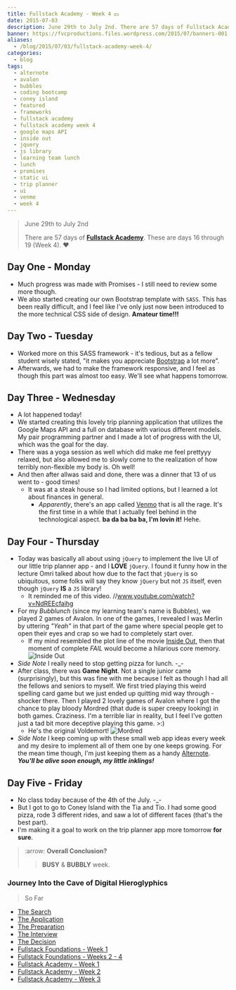 ```yaml
---
title: Fullstack Academy - Week 4 💵
date: 2015-07-03
description: June 29th to July 2nd. There are 57 days of Fullstack Academy. These are days 16 through 19 Week 4.
banner: https://fvcproductions.files.wordpress.com/2015/07/banners-001.jpg
aliases:
  - /blog/2015/07/03/fullstack-academy-week-4/
categories:
  - blog
tags:
  - alternote
  - avalon
  - bubbles
  - coding bootcamp
  - coney island
  - featured
  - frameworks
  - fullstack academy
  - fullstack academy week 4
  - google maps API
  - inside out
  - jquery
  - js library
  - learning team lunch
  - lunch
  - promises
  - static ui
  - trip planner
  - ui
  - venmo
  - week 4
---
```


> June 29th to July 2nd
>
> There are 57 days of [**Fullstack Academy**](//www.fullstackacademy.com "Fullstack Academy"). These are days 16 through 19 (Week 4). ❤️

## Day One - Monday

* Much progress was made with Promises - I still need to review some more though.
* We also started creating our own Bootstrap template with `SASS`. This has been really difficult, and I feel like I've only just now been introduced to the more technical CSS side of design. **Amateur time!!!**

## Day Two - Tuesday

* Worked more on this SASS framework - it's tedious, but as a fellow student wisely stated, "it makes you appreciate [Bootstrap](//getbootstrap.com/) a lot more".
* Afterwards, we had to make the framework responsive, and I feel as though this part was almost too easy. We'll see what happens tomorrow.

## Day Three - Wednesday

* A lot happened today!
* We started creating this lovely trip planning application that utilizes the Google Maps API and a full on database with various different models. My pair programming partner and I made a lot of progress with the UI, which was the goal for the day.
* There was a yoga session as well which did make me feel prettyyy relaxed, but also allowed me to slowly come to the realization of how terribly non-flexible my body is. Oh well!
* And then after allwas said and done, there was a dinner that 13 of us went to - good times!
  * It was at a steak house so I had limited options, but I learned a lot about finances in general.
    * _Apparently_, there's an app called [Venmo](//venmo.com/ "Venmo") that is all the rage. It's the first time in a while that I actually feel behind in the technological aspect. **ba da ba ba ba, I'm lovin it!** Hehe.

## Day Four - Thursday

* Today was basically all about using `jQuery` to implement the live UI of our little trip planner app - and I **LOVE** `jQuery`. I found it funny how in the lecture Omri talked about how due to the fact that `jQuery` is so ubiquitous, some folks will say they know `jQuery` but not `JS` itself, even though `jQuery` **IS** a `JS` library!
  * It reminded me of this video. //www.youtube.com/watch?v=NdREEcfaihg
* For my _Bubblunch_ (since my learning team's name is Bubbles), we played 2 games of Avalon. In one of the games, I revealed I was Merlin by uttering _"Yeah"_ in that part of the game where special people get to open their eyes and crap so we had to completely start over.
  * If my mind resembled the plot line of the movie [Inside Out](//www.rottentomatoes.com/m/inside_out_2015/ "Inside Out"), then that moment of complete _FAIL_ would become a hilarious core memory. ![Inside Out](//fvcproductions.files.wordpress.com/2015/07/32cea-inside2bout2bpixar2bpost2b2.png)
* _Side Note_ I really need to stop getting pizza for lunch. -\_-
* After class, there was **Game Night**. Not a single junior came (surprisingly), but this was fine with me because I felt as though I had all the fellows and seniors to myself. We first tried playing this weird spelling card game but we just ended up quitting mid way through - shocker there. Then I played 2 lovely games of Avalon where I got the chance to play bloody Mordred (that dude is super creepy looking) in both games. Craziness. I'm a terrible liar in reality, but I feel I've gotten just a tad bit more deceptive playing this game. &gt;:)
  * He's the original Voldemort! ![Mordred](//i137.photobucket.com/albums/q231/ivycrowned/Avalon/mordred.jpg)
* _Side Note_ I keep coming up with these small web app ideas every week and my desire to implement all of them one by one keeps growing. For the mean time though, I'm just keeping them as a handy [Alternote](//alternoteapp.com/ "Alternote"). **_You'll be alive soon enough, my little inklings!_**

## Day Five - Friday

* No class today because of the 4th of the July. -\_-
* But I got to go to Coney Island with the Tia and Tio. I had some good pizza, rode 3 different rides, and saw a lot of different faces (that's the best part).
* I'm making it a goal to work on the trip planner app more tomorrow **for sure**.

> :arrow: **Overall Conclusion?**
>
> > **BUSY** & **BUBBLY** week.

### Journey Into the Cave of Digital Hieroglyphics

> So Far

* [The Search](//fvcproductions.com/blog/2014/12/27/a-short-operation-tips-tricks-4-coding-bootcamps/ "The Search")
* [The Application](//fvcproductions.com/blog/2014/12/23/week-20/ "The Application")
* [The Preparation](//fvcproductions.com/blog/2015/01/05/prepare-for-coding-bootcamps/ "The Preparation")
* [The Interview](//fvcproductions.com/blog/2014/12/28/interview-fullstack-academy/ "The Interview")
* [The Decision](//fvcproductions.com/blog/2015/04/13/what-to-do-week-negative-8/ "The Decision")
* [Fullstack Foundations - Week 1](//fvcproductions.com/blog/2015/05/17/fullstack-foundations-week-1/ "Fullstack Foundations - Week 1")
* [Fullstack Foundations - Weeks 2 - 4](//fvcproductions.com/blog/2015/06/04/fullstack-foundations-goldman-sachs/ "Fullstack Foundations - Weeks 2 to 4")
* [Fullstack Academy - Week 1](//fvcproductions.com/blog/2015/06/13/first-week-at-fullstack-academy/ "Fullstack Academy - Week 1")
* [Fullstack Academy - Week 2](//fvcproductions.com/blog/2015/06/20/fullstack-academy-week-2/ "Fullstack Academy - Week 2")
* [Fullstack Academy - Week 3](//fvcproductions.com/blog/2015/06/26/fullstack-academy-week-3/ "Fulsltack Academy - Week 3")
